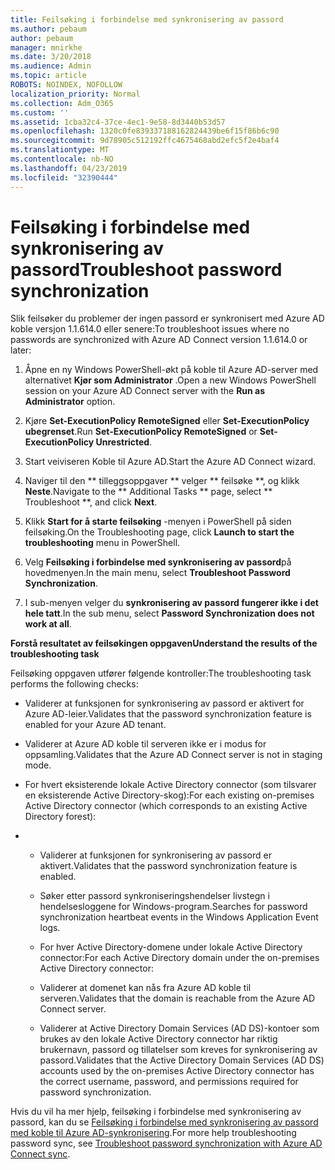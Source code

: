 ```yaml
---
title: Feilsøking i forbindelse med synkronisering av passord
ms.author: pebaum
author: pebaum
manager: mnirkhe
ms.date: 3/20/2018
ms.audience: Admin
ms.topic: article
ROBOTS: NOINDEX, NOFOLLOW
localization_priority: Normal
ms.collection: Adm_O365
ms.custom: ''
ms.assetid: 1cba32c4-37ce-4ec1-9e58-8d3440b53d57
ms.openlocfilehash: 1320c0fe839337188162824439be6f15f86b6c90
ms.sourcegitcommit: 9d78905c512192ffc4675468abd2efc5f2e4baf4
ms.translationtype: MT
ms.contentlocale: nb-NO
ms.lasthandoff: 04/23/2019
ms.locfileid: "32390444"
---
```

# <a name="troubleshoot-password-synchronization"></a><span data-ttu-id="94b28-102">Feilsøking i forbindelse med synkronisering av passord</span><span class="sxs-lookup"><span data-stu-id="94b28-102">Troubleshoot password synchronization</span></span>

<span data-ttu-id="94b28-103">Slik feilsøker du problemer der ingen passord er synkronisert med Azure AD koble versjon 1.1.614.0 eller senere:</span><span class="sxs-lookup"><span data-stu-id="94b28-103">To troubleshoot issues where no passwords are synchronized with Azure AD Connect version 1.1.614.0 or later:</span></span>
  
1. <span data-ttu-id="94b28-104">Åpne en ny Windows PowerShell-økt på koble til Azure AD-server med alternativet **Kjør som Administrator** .</span><span class="sxs-lookup"><span data-stu-id="94b28-104">Open a new Windows PowerShell session on your Azure AD Connect server with the **Run as Administrator** option.</span></span> 
    
2. <span data-ttu-id="94b28-105">Kjøre **Set-ExecutionPolicy RemoteSigned** eller **Set-ExecutionPolicy ubegrenset**.</span><span class="sxs-lookup"><span data-stu-id="94b28-105">Run **Set-ExecutionPolicy RemoteSigned** or **Set-ExecutionPolicy Unrestricted**.</span></span> 
    
3. <span data-ttu-id="94b28-106">Start veiviseren Koble til Azure AD.</span><span class="sxs-lookup"><span data-stu-id="94b28-106">Start the Azure AD Connect wizard.</span></span>
    
4. <span data-ttu-id="94b28-107">Naviger til den \*\* tilleggsoppgaver \*\* velger \*\* feilsøke \*\*, og klikk **Neste**.</span><span class="sxs-lookup"><span data-stu-id="94b28-107">Navigate to the \*\* Additional Tasks \*\* page, select \*\* Troubleshoot \*\*, and click **Next**.</span></span> 
    
5. <span data-ttu-id="94b28-108">Klikk **Start for å starte feilsøking** -menyen i PowerShell på siden feilsøking.</span><span class="sxs-lookup"><span data-stu-id="94b28-108">On the Troubleshooting page, click **Launch to start the troubleshooting** menu in PowerShell.</span></span> 
    
6. <span data-ttu-id="94b28-109">Velg **Feilsøking i forbindelse med synkronisering av passord**på hovedmenyen.</span><span class="sxs-lookup"><span data-stu-id="94b28-109">In the main menu, select **Troubleshoot Password Synchronization**.</span></span> 
    
7. <span data-ttu-id="94b28-110">I sub-menyen velger du **synkronisering av passord fungerer ikke i det hele tatt**.</span><span class="sxs-lookup"><span data-stu-id="94b28-110">In the sub menu, select **Password Synchronization does not work at all**.</span></span> 
    
 <span data-ttu-id="94b28-111">**Forstå resultatet av feilsøkingen oppgaven**</span><span class="sxs-lookup"><span data-stu-id="94b28-111">**Understand the results of the troubleshooting task**</span></span>
  
<span data-ttu-id="94b28-112">Feilsøking oppgaven utfører følgende kontroller:</span><span class="sxs-lookup"><span data-stu-id="94b28-112">The troubleshooting task performs the following checks:</span></span>
  
- <span data-ttu-id="94b28-113">Validerer at funksjonen for synkronisering av passord er aktivert for Azure AD-leier.</span><span class="sxs-lookup"><span data-stu-id="94b28-113">Validates that the password synchronization feature is enabled for your Azure AD tenant.</span></span>
    
- <span data-ttu-id="94b28-114">Validerer at Azure AD koble til serveren ikke er i modus for oppsamling.</span><span class="sxs-lookup"><span data-stu-id="94b28-114">Validates that the Azure AD Connect server is not in staging mode.</span></span>
    
- <span data-ttu-id="94b28-115">For hvert eksisterende lokale Active Directory connector (som tilsvarer en eksisterende Active Directory-skog):</span><span class="sxs-lookup"><span data-stu-id="94b28-115">For each existing on-premises Active Directory connector (which corresponds to an existing Active Directory forest):</span></span>
    
- 
  - <span data-ttu-id="94b28-116">Validerer at funksjonen for synkronisering av passord er aktivert.</span><span class="sxs-lookup"><span data-stu-id="94b28-116">Validates that the password synchronization feature is enabled.</span></span>
    
  - <span data-ttu-id="94b28-117">Søker etter passord synkroniseringshendelser livstegn i hendelsesloggene for Windows-program.</span><span class="sxs-lookup"><span data-stu-id="94b28-117">Searches for password synchronization heartbeat events in the Windows Application Event logs.</span></span>
    
  - <span data-ttu-id="94b28-118">For hver Active Directory-domene under lokale Active Directory connector:</span><span class="sxs-lookup"><span data-stu-id="94b28-118">For each Active Directory domain under the on-premises Active Directory connector:</span></span>
    
  - <span data-ttu-id="94b28-119">Validerer at domenet kan nås fra Azure AD koble til serveren.</span><span class="sxs-lookup"><span data-stu-id="94b28-119">Validates that the domain is reachable from the Azure AD Connect server.</span></span>
    
  - <span data-ttu-id="94b28-120">Validerer at Active Directory Domain Services (AD DS)-kontoer som brukes av den lokale Active Directory connector har riktig brukernavn, passord og tillatelser som kreves for synkronisering av passord.</span><span class="sxs-lookup"><span data-stu-id="94b28-120">Validates that the Active Directory Domain Services (AD DS) accounts used by the on-premises Active Directory connector has the correct username, password, and permissions required for password synchronization.</span></span>
    
<span data-ttu-id="94b28-121">Hvis du vil ha mer hjelp, feilsøking i forbindelse med synkronisering av passord, kan du se [Feilsøking i forbindelse med synkronisering av passord med koble til Azure AD-synkronisering](https://docs.microsoft.com/azure/active-directory/connect/active-directory-aadconnectsync-troubleshoot-password-synchronization).</span><span class="sxs-lookup"><span data-stu-id="94b28-121">For more help troubleshooting password sync, see [Troubleshoot password synchronization with Azure AD Connect sync](https://docs.microsoft.com/azure/active-directory/connect/active-directory-aadconnectsync-troubleshoot-password-synchronization).</span></span>
  

